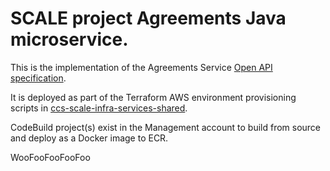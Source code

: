 # SCALE project Agreements Java microservice.

This is the implementation of the Agreements Service [Open API specification](https://github.com/Crown-Commercial-Service/ccs-scale-api-definitions/blob/master/agreements/agreements-service.yaml).

It is deployed as part of the Terraform AWS environment provisioning scripts in [ccs-scale-infra-services-shared](https://github.com/Crown-Commercial-Service/ccs-scale-infra-services-shared).

CodeBuild project(s) exist in the Management account to build from source and deploy as a Docker image to ECR.

WooFooFooFooFoo
